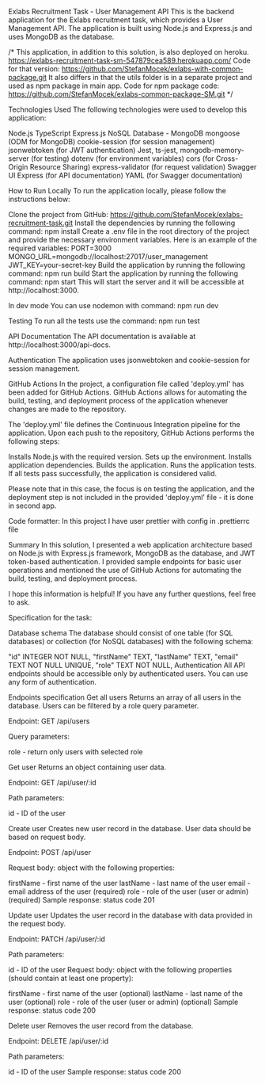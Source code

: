 Exlabs Recruitment Task - User Management API
This is the backend application for the Exlabs recruitment task, which provides a User Management API. The application is built using Node.js and Express.js and uses MongoDB as the database.

/*
This application, in addition to this solution, is also deployed on heroku. 
https://exlabs-recruitment-task-sm-547879cea589.herokuapp.com/
Code for that version:
https://github.com/StefanMocek/exlabs-with-common-package.git
It also differs in that the utils folder is in a separate project and used as npm package in main app.
Code for npm package code:
https://github.com/StefanMocek/exlabs-common-package-SM.git
*/

Technologies Used
The following technologies were used to develop this application:

Node.js
TypeScript
Express.js
NoSQL Database - MongoDB
mongoose (ODM for MongoDB)
cookie-session (for session management)
jsonwebtoken (for JWT authentication)
Jest, ts-jest, mongodb-memory-server (for testing)
dotenv (for environment variables)
cors (for Cross-Origin Resource Sharing)
express-validator (for request validation)
Swagger UI Express (for API documentation)
YAML (for Swagger documentation)

How to Run Locally
To run the application locally, please follow the instructions below:

Clone the project from GitHub: https://github.com/StefanMocek/exlabs-recruitment-task.git
Install the dependencies by running the following command: npm install
Create a .env file in the root directory of the project and provide the necessary environment variables. Here is an example of the required variables:
  PORT=3000
  MONGO_URL=mongodb://localhost:27017/user_management
  JWT_KEY=your-secret-key
Build the application by running the following command: npm run build
Start the application by running the following command: npm start
This will start the server and it will be accessible at http://localhost:3000.

In dev mode You can use nodemon with command: npm run dev

Testing
To run all the tests use the command:  npm run test

API Documentation
The API documentation is available at http://localhost:3000/api-docs.

Authentication
The application uses jsonwebtoken and cookie-session for session management.

GitHub Actions
In the project, a configuration file called 'deploy.yml' has been added for GitHub Actions. GitHub Actions allows for automating the build, testing, and deployment process of the application whenever changes are made to the repository.

The 'deploy.yml' file defines the Continuous Integration pipeline for the application. Upon each push to the repository, GitHub Actions performs the following steps:

Installs Node.js with the required version.
Sets up the environment.
Installs application dependencies.
Builds the application.
Runs the application tests.
If all tests pass successfully, the application is considered valid.

Please note that in this case, the focus is on testing the application, and the deployment step is not included in the provided 'deploy.yml' file - it is done in second app.

Code formatter:
In this project I have user prettier with config in .prettierrc file

Summary
In this solution, I presented a web application architecture based on Node.js with Express.js framework, MongoDB as the database, and JWT token-based authentication. I provided sample endpoints for basic user operations and mentioned the use of GitHub Actions for automating the build, testing, and deployment process.

I hope this information is helpful! If you have any further questions, feel free to ask.




Specification for the task:

Database schema
The database should consist of one table (for SQL databases) or collection (for NoSQL databases) with the following schema:

  "id"        INTEGER NOT NULL,
  "firstName" TEXT,
  "lastName"  TEXT,
  "email"     TEXT NOT NULL UNIQUE,
  "role"      TEXT NOT NULL,
Authentication
All API endpoints should be accessible only by authenticated users. You can use any form of authentication.

Endpoints specification
Get all users
Returns an array of all users in the database. Users can be filtered by a role query parameter.

Endpoint: GET /api/users

Query parameters:

role - return only users with selected role

Get user
Returns an object containing user data.

Endpoint: GET /api/user/:id

Path parameters:

id - ID of the user

Create user
Creates new user record in the database. User data should be based on request body.

Endpoint: POST /api/user

Request body: object with the following properties:

firstName - first name of the user
lastName - last name of the user
email - email address of the user (required)
role - role of the user (user or admin) (required)
Sample response: status code 201

Update user
Updates the user record in the database with data provided in the request body.

Endpoint: PATCH /api/user/:id

Path parameters:

id - ID of the user
Request body: object with the following properties (should contain at least one property):

firstName - first name of the user (optional)
lastName - last name of the user (optional)
role - role of the user (user or admin) (optional)
Sample response: status code 200

Delete user
Removes the user record from the database.

Endpoint: DELETE /api/user/:id

Path parameters:

id - ID of the user
Sample response: status code 200